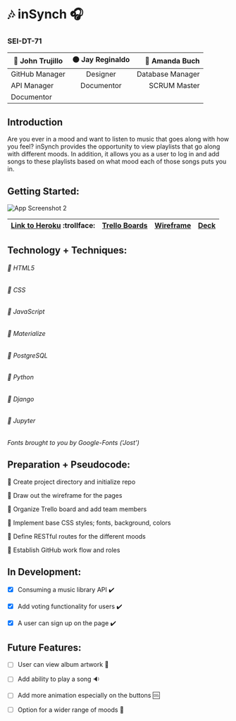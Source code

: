 # :notes: inSynch :headphones: 

### SEI-DT-71

| :large_blue_circle: John Trujillo | :black_circle: Jay Reginaldo | :red_circle: Amanda Buch |
| ------------- |:-------------:| -----:|
| GitHub Manager| Designer | Database Manager |
| API Manager   | Documentor  |SCRUM Master |
| Documentor |  |    |


## Introduction
Are you ever in a mood and want to listen to music that goes along with how you feel? inSynch provides the opportunity to view playlists that go along with different moods. In addition, it allows you as a user to log in and add songs to these playlists based on what mood each of those songs puts you in.


## Getting Started:

![App Screenshot 2](https://i.imgur.com/FbRw9bO.png)

| [Link to Heroku](https://insynchsongs.herokuapp.com/) :trollface: | [Trello Boards](https://trello.com/b/tYNSacSN/sei-project-3-synch) | [Wireframe](https://github.com/amriikk/inSynch.git/) | [Deck](https://docs.google.com/presentation/d/1tw0Nbhoj-K7TOq6NjJdoOy5LAKwZjxRUAOsluOhLUaE/edit#slide=id.gcb9a0b074_1_0/) |
| ------------- |:-------------:| -----:|-----:|


## Technology + Techniques: 

###### :small_blue_diamond: HTML5

###### :small_blue_diamond: CSS

###### :small_blue_diamond: JavaScript

###### :small_blue_diamond: Materialize

###### :small_blue_diamond: PostgreSQL

###### :small_blue_diamond: Python

###### :small_blue_diamond: Django

###### :small_blue_diamond: Jupyter


*Fonts brought to you by Google-Fonts ('Jost')*



## Preparation + Pseudocode:

:thought_balloon: Create project directory and initialize repo

:thought_balloon: Draw out the wireframe for the pages

:thought_balloon: Organize Trello board and add team members

:thought_balloon: Implement base CSS styles; fonts, background, colors

:thought_balloon: Define RESTful routes for the different moods

:thought_balloon: Establish GitHub work flow and roles

## In Development:

- [x] Consuming a music library API :heavy_check_mark:

- [x] Add voting functionality for users :heavy_check_mark:

- [x] A user can sign up on the page :heavy_check_mark:

## Future Features:

- [ ] User can view album artwork :busts_in_silhouette:

- [ ] Add ability to play a song :sound:

- [ ] Add more animation especially on the buttons :cool:

- [ ] Option for a wider range of moods :white_square_button:



